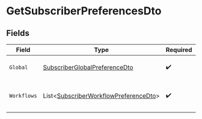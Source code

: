 # GetSubscriberPreferencesDto


## Fields

| Field                                                                                               | Type                                                                                                | Required                                                                                            | Description                                                                                         |
| --------------------------------------------------------------------------------------------------- | --------------------------------------------------------------------------------------------------- | --------------------------------------------------------------------------------------------------- | --------------------------------------------------------------------------------------------------- |
| `Global`                                                                                            | [SubscriberGlobalPreferenceDto](../../Models/Components/SubscriberGlobalPreferenceDto.md)           | :heavy_check_mark:                                                                                  | Global preference settings                                                                          |
| `Workflows`                                                                                         | List<[SubscriberWorkflowPreferenceDto](../../Models/Components/SubscriberWorkflowPreferenceDto.md)> | :heavy_check_mark:                                                                                  | Workflow-specific preference settings                                                               |